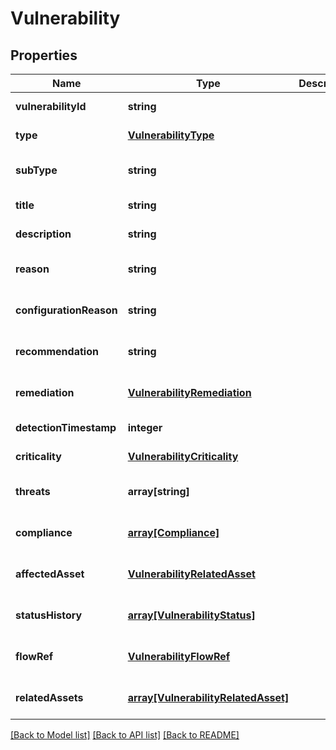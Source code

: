 # Vulnerability

## Properties
Name | Type | Description | Notes
------------ | ------------- | ------------- | -------------
**vulnerabilityId** | **string** |  | [default to null]
**type** | [**VulnerabilityType**](VulnerabilityType.md) |  | [default to null]
**subType** | **string** |  | [optional] [default to null]
**title** | **string** |  | [default to null]
**description** | **string** |  | [default to null]
**reason** | **string** |  | [optional] [default to null]
**configurationReason** | **string** |  | [optional] [default to null]
**recommendation** | **string** |  | [optional] [default to null]
**remediation** | [**VulnerabilityRemediation**](VulnerabilityRemediation.md) |  | [optional] [default to null]
**detectionTimestamp** | **integer** |  | [default to null]
**criticality** | [**VulnerabilityCriticality**](VulnerabilityCriticality.md) |  | [default to null]
**threats** | **array[string]** |  | [optional] [default to null]
**compliance** | [**array[Compliance]**](Compliance.md) |  | [optional] [default to null]
**affectedAsset** | [**VulnerabilityRelatedAsset**](VulnerabilityRelatedAsset.md) |  | [optional] [default to null]
**statusHistory** | [**array[VulnerabilityStatus]**](VulnerabilityStatus.md) |  | [optional] [default to null]
**flowRef** | [**VulnerabilityFlowRef**](VulnerabilityFlowRef.md) |  | [optional] [default to null]
**relatedAssets** | [**array[VulnerabilityRelatedAsset]**](VulnerabilityRelatedAsset.md) |  | [optional] [default to null]

[[Back to Model list]](../README.md#documentation-for-models) [[Back to API list]](../README.md#documentation-for-api-endpoints) [[Back to README]](../README.md)


